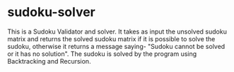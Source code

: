 # sudoku-solver
This is a Sudoku Validator and solver. It takes as input the unsolved sudoku matrix and returns the solved sudoku matrix if it is possible to solve the sudoku, otherwise it returns a message saying- "Sudoku cannot be solved or it has no solution". The sudoku is solved by the program using Backtracking and Recursion.
